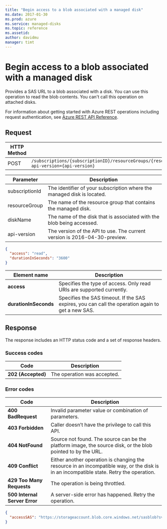 ```yaml
---
title: "Begin access to a blob associated with a managed disk"
ms.date: 2017-01-30
ms.prod: azure
ms.service: managed-disks
ms.topic: reference
ms.assetid: 
author: davidmu
manager: timt
---
```


# Begin access to a blob associated with a managed disk

Provides a SAS URL to a blob associated with a disk. You can use this operation to read the blob contents. You can't call this operation on attached disks.

For information about getting started with Azure REST operations including request authentication, see [Azure REST API Reference](../../../index.md).

## Request

| HTTP Method | URI|  
| ----------- |----|  
| POST | `/subscriptions/{subscriptionID}/resourceGroups/{resourceGroup}/providers/Microsoft.Compute/disks/{diskName}/BeginGetAccess?api-version={api-version}` |

| Parameter | Description |
| --------- | ----------- |
| subscriptionId | The identifier of your subscription where the managed disk is located. |
| resourceGroup | The name of the resource group that contains the managed disk. |
| diskName | The name of the disk that is associated with the blob being accessed. |
| api-version | The version of the API to use. The current version is 2016-04-30-preview. |

```json
{  
  "access": "read", 
  "durationInSeconds": "3600" 
}
```

| Element name | Description |
| ------------ | ----------- |
| **access** | Specifies the type of access. Only read URIs are supported currently. |
| **durationInSeconds** | Specifies the SAS timeout. If the SAS expires, you can call the operation again to get a new SAS. |

## Response  

The response includes an HTTP status code and a set of response headers.  

### Success codes

| Code | Description |
| ---- | ----------- |
| **202 (Accepted)** | The operation was accepted. |  

### Error codes

| Code | Description |
| ---- | ----------- |
| **400 BadRequest** | Invalid parameter value or combination of parameters. | 
| **403 Forbidden** | Caller doesn’t have the privilege to call this API. |
| **404 NotFound** | Source not found. The source can be the platform image, the source disk, or the blob pointed to by the URL. |
| **409 Conflict** | Either another operation is changing the resource in an incompatible way, or the disk is in an incompatible state. Retry the operation. | 
| **429 Too Many Requests** | The operation is being throttled. |
| **500 Internal Server Error** | A server-side error has happened. Retry the operation. |
 
```json
{  
  "accessSAS": "https://storageaccount.blob.core.windows.net/sasblob?sv=2012-02-12&se=2013-04-13T00%3A12%3A08Z&sr=c&sp=wl&sig=t%2BbzU9%2B7ry4okULN9S0wst%2F8MCUhTjrHyV9rDNLSe8g%3D" 
}  
```